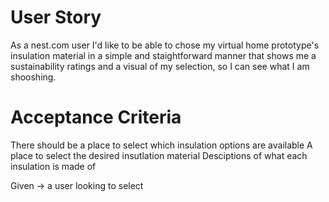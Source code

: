 # User Story
As a nest.com user 
I'd like to be able to chose my virtual home prototype's insulation material in a simple and staightforward manner that shows me a  sustainability ratings and a visual of my selection,
so I can see what I am shooshing.

# Acceptance Criteria
There should be a place to select which insulation options are available
A place to select the desired insutlation material
Desciptions of what each insulation is made of

Given -> a user looking to select 


